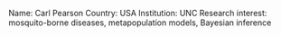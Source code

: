Name: Carl Pearson
Country: USA
Institution: UNC
Research interest: mosquito-borne diseases, metapopulation models, Bayesian inference
